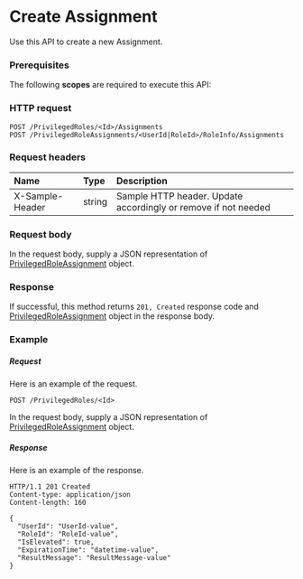 # Create Assignment

Use this API to create a new Assignment.
### Prerequisites
The following **scopes** are required to execute this API: 
### HTTP request
<!-- { "blockType": "ignored" } -->
```http
POST /PrivilegedRoles/<Id>/Assignments
POST /PrivilegedRoleAssignments/<UserId|RoleId>/RoleInfo/Assignments

```
### Request headers
| Name       | Type | Description|
|:---------------|:--------|:----------|
| X-Sample-Header  | string  | Sample HTTP header. Update accordingly or remove if not needed|

### Request body
In the request body, supply a JSON representation of [PrivilegedRoleAssignment](../resources/privilegedroleassignment.md) object.


### Response
If successful, this method returns `201, Created` response code and [PrivilegedRoleAssignment](../resources/privilegedroleassignment.md) object in the response body.

### Example
##### Request
Here is an example of the request.
<!-- {
  "blockType": "request",
  "name": "create_privilegedroleassignment_from_privilegedrole"
}-->
```http
POST /PrivilegedRoles/<Id>
```
In the request body, supply a JSON representation of [PrivilegedRoleAssignment](../resources/privilegedroleassignment.md) object.
##### Response
Here is an example of the response.
<!-- {
  "blockType": "response",
  "truncated": false,
  "@odata.type": "microsoft.graph.privilegedroleassignment"
} -->
```http
HTTP/1.1 201 Created
Content-type: application/json
Content-length: 160

{
  "UserId": "UserId-value",
  "RoleId": "RoleId-value",
  "IsElevated": true,
  "ExpirationTime": "datetime-value",
  "ResultMessage": "ResultMessage-value"
}
```

<!-- uuid: d73e2a84-1119-460f-87e8-6328f64b0a1c
2015-10-19 10:04:35 UTC -->
<!-- {
  "type": "#page.annotation",
  "description": "Create Assignment",
  "keywords": "",
  "section": "documentation",
  "tocPath": ""
}-->
